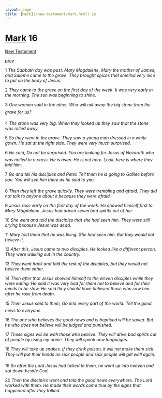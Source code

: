 ```yaml
---
layout: page
title: [Mark](/new-testament/mark.html) 16
---
```


# [Mark](/new-testament/mark.html) 16

[New Testament](/new-testament.html)


[prev](/new-testament/mark/mark-15.html)

1 _The Sabbath day was past. Mary Magdalene, Mary the mother of James, and Salome came to the grave. They brought spices that smelled very nice to put on the body of Jesus._

2 _They came to the grave on the first day of the week. It was very early in the morning.  The sun was beginning to shine._

3 _One woman said to the other, Who will roll away the big stone from the grave for us?_

4 _The stone was very big. When they looked up they saw that the stone was rolled away._

5 _So they went in the grave. They saw a young man dressed in a white gown. He sat at the right side. They were very much surprised._

6 _He said, Do not be surprised. You are looking for Jesus of Nazareth who was nailed to a cross. He is risen. He is not here. Look, here is where they laid him._

7 _Go and tell his disciples and Peter. Tell them he is going to Galilee before you. You will see him there as he said to you._

8 _Then they left the grave quickly. They were trembling and afraid. They did not talk to anyone about it because they were afraid._

9 _Jesus rose early on the first day of the week. He showed himself first to Mary Magdalene. Jesus had driven seven bad spirits out of her._

10 _She went and told the disciples that she had seen him. They were still crying because Jesus was dead._

11 _Mary told them that he was living. She had seen him. But they would not believe it._

12 _After this, Jesus came to two disciples. He looked like a different person. They were walking out in the country._

13 _They went back and told the rest of the disciples, but they would not believe them either._

14 _Then after that Jesus showed himself to the eleven disciples while they were eating. He said it was very bad for them not to believe and for their minds to be slow. He said they should have believed those who saw him after he rose from death._

15 _Then Jesus said to them, Go into every part of the world. Tell the good news to everyone._

16 _The one who believes the good news and is baptised will be saved. But he who does not believe will be judged and punished._

17 _These signs will be with those who believe. They will drive bad spirits out of people by using my name. They will speak new languages._

18 _They will take up snakes. If they drink poison, it will not make them sick. They will put their hands on sick people and sick people will get well again._

19 _So after the Lord Jesus had talked to them, he went up into heaven and sat down beside God._

20 _Then the disciples went and told the good news everywhere. The Lord worked with them. He made their words come true by the signs that happened after they talked._

